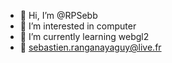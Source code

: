 - 👋 Hi, I’m @RPSebb
- 👀 I’m interested in computer
- 🌱 I’m currently learning webgl2
- :e-mail: sebastien.ranganayaguy@live.fr

<!---
RPSebb/RPSebb is a ✨ special ✨ repository because its `README.md` (this file) appears on your GitHub profile.
You can click the Preview link to take a look at your changes.
--->

